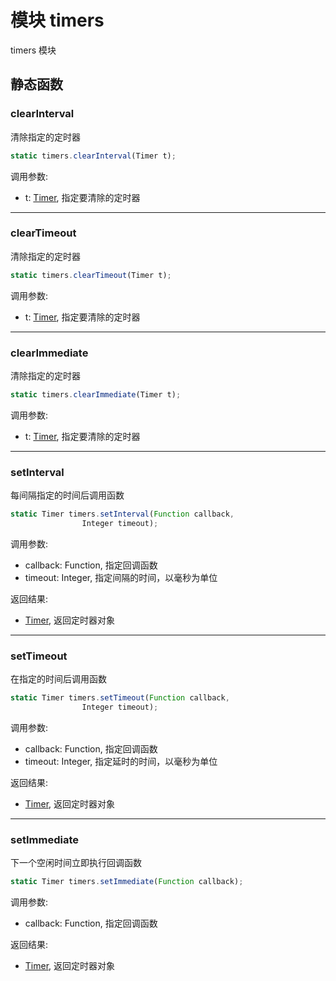 # 模块 timers
timers 模块

## 静态函数
        
### clearInterval
清除指定的定时器
```JavaScript
static timers.clearInterval(Timer t);
```

调用参数:
* t: [Timer](../../object/ifs/Timer.md), 指定要清除的定时器

--------------------------
### clearTimeout
清除指定的定时器
```JavaScript
static timers.clearTimeout(Timer t);
```

调用参数:
* t: [Timer](../../object/ifs/Timer.md), 指定要清除的定时器

--------------------------
### clearImmediate
清除指定的定时器
```JavaScript
static timers.clearImmediate(Timer t);
```

调用参数:
* t: [Timer](../../object/ifs/Timer.md), 指定要清除的定时器

--------------------------
### setInterval
每间隔指定的时间后调用函数
```JavaScript
static Timer timers.setInterval(Function callback,
                Integer timeout);
```

调用参数:
* callback: Function, 指定回调函数
* timeout: Integer, 指定间隔的时间，以毫秒为单位

返回结果:
* [Timer](../../object/ifs/Timer.md), 返回定时器对象

--------------------------
### setTimeout
在指定的时间后调用函数
```JavaScript
static Timer timers.setTimeout(Function callback,
                Integer timeout);
```

调用参数:
* callback: Function, 指定回调函数
* timeout: Integer, 指定延时的时间，以毫秒为单位

返回结果:
* [Timer](../../object/ifs/Timer.md), 返回定时器对象

--------------------------
### setImmediate
下一个空闲时间立即执行回调函数
```JavaScript
static Timer timers.setImmediate(Function callback);
```

调用参数:
* callback: Function, 指定回调函数

返回结果:
* [Timer](../../object/ifs/Timer.md), 返回定时器对象

